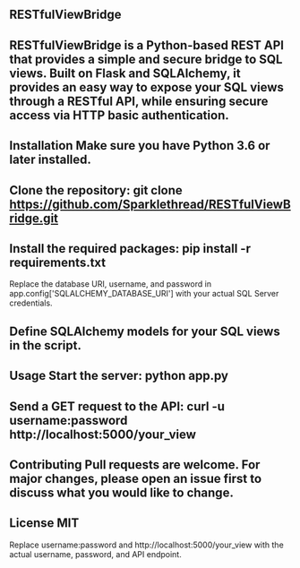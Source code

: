 RESTfulViewBridge
----------------------------------------------------------------------
RESTfulViewBridge is a Python-based REST API that provides a simple and secure bridge to SQL views. Built on Flask and SQLAlchemy, it provides an easy way to expose your SQL views through a RESTful API, while ensuring secure access via HTTP basic authentication.
----------------------------------------------------------------------
Installation
Make sure you have Python 3.6 or later installed.
----------------------------------------------------------------------
Clone the repository:
git clone https://github.com/Sparklethread/RESTfulViewBridge.git
----------------------------------------------------------------------
Install the required packages: pip install -r requirements.txt
----------------------------------------------------------------------
Replace the database URI, username, and password in app.config['SQLALCHEMY_DATABASE_URI'] with your actual SQL Server credentials.

Define SQLAlchemy models for your SQL views in the script.
----------------------------------------------------------------------
Usage
Start the server: python app.py
----------------------------------------------------------------------
Send a GET request to the API: curl -u username:password http://localhost:5000/your_view
----------------------------------------------------------------------

Contributing
Pull requests are welcome. For major changes, please open an issue first to discuss what you would like to change.
----------------------------------------------------------------------
License
MIT
----------------------------------------------------------------------

Replace username:password and http://localhost:5000/your_view with the actual username, password, and API endpoint.
